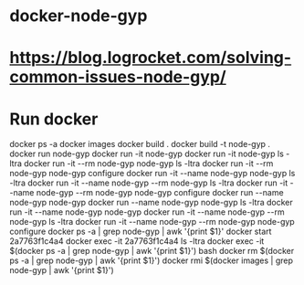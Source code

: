 # docker-node-gyp
# https://blog.logrocket.com/solving-common-issues-node-gyp/

# Run docker
docker ps -a
docker images
docker build .
docker build -t node-gyp .
docker run node-gyp
docker run -it node-gyp
docker run -it node-gyp ls -ltra
docker run -it --rm node-gyp node-gyp ls -ltra
docker run -it --rm node-gyp node-gyp configure
docker run -it --name node-gyp node-gyp ls -ltra
docker run -it --name node-gyp --rm node-gyp ls -ltra
docker run -it --name node-gyp --rm node-gyp node-gyp configure
docker run --name node-gyp node-gyp
docker run --name node-gyp node-gyp ls -ltra
docker run -it --name node-gyp node-gyp
docker run -it --name node-gyp --rm node-gyp ls -ltra
docker run -it --name node-gyp --rm node-gyp node-gyp configure
docker ps -a | grep node-gyp | awk '{print $1}'
docker start 2a7763f1c4a4
docker exec -it 2a7763f1c4a4 ls -ltra
docker exec -it $(docker ps -a | grep node-gyp | awk '{print $1}') bash
docker rm $(docker ps -a | grep node-gyp | awk '{print $1}')
docker rmi $(docker images | grep node-gyp | awk '{print $1}')
